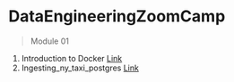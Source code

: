 # DataEngineeringZoomCamp

> Module 01

1. Introduction to Docker [Link](Module_01/intro_to_docker/Readme.md)
2. Ingesting_ny_taxi_postgres [Link](Module_01/ingesting_ny_taxi_postgres/Readme.md)